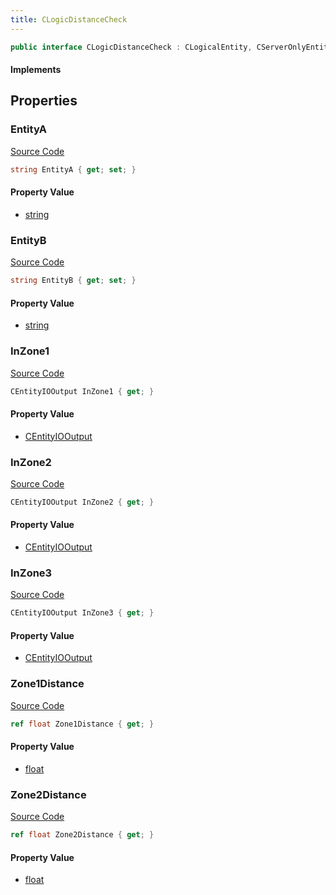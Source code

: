 ```yaml
---
title: CLogicDistanceCheck
---
```


```csharp
public interface CLogicDistanceCheck : CLogicalEntity, CServerOnlyEntity, CBaseEntity, CEntityInstance, ISchemaClass<CEntityInstance>, ISchemaClass<CBaseEntity>, ISchemaClass<CServerOnlyEntity>, ISchemaClass<CLogicalEntity>, ISchemaClass<CLogicDistanceCheck>, ISchemaField, ISchemaClass, INativeHandle
```

#### Implements

## Properties

### EntityA

[Source Code](https://github.com/swiftly-solution/swiftlys2/blob/beta/managed/src/SwiftlyS2.Generated/Schemas/Interfaces/CLogicDistanceCheck.cs#L16)

```csharp
string EntityA { get; set; }
```

#### Property Value

- [string](https://learn.microsoft.com/dotnet/api/system.string)

### EntityB

[Source Code](https://github.com/swiftly-solution/swiftlys2/blob/beta/managed/src/SwiftlyS2.Generated/Schemas/Interfaces/CLogicDistanceCheck.cs#L18)

```csharp
string EntityB { get; set; }
```

#### Property Value

- [string](https://learn.microsoft.com/dotnet/api/system.string)

### InZone1

[Source Code](https://github.com/swiftly-solution/swiftlys2/blob/beta/managed/src/SwiftlyS2.Generated/Schemas/Interfaces/CLogicDistanceCheck.cs#L24)

```csharp
CEntityIOOutput InZone1 { get; }
```

#### Property Value

- [CEntityIOOutput](/docs/api/shared/schemadefinitions/centityiooutput)

### InZone2

[Source Code](https://github.com/swiftly-solution/swiftlys2/blob/beta/managed/src/SwiftlyS2.Generated/Schemas/Interfaces/CLogicDistanceCheck.cs#L26)

```csharp
CEntityIOOutput InZone2 { get; }
```

#### Property Value

- [CEntityIOOutput](/docs/api/shared/schemadefinitions/centityiooutput)

### InZone3

[Source Code](https://github.com/swiftly-solution/swiftlys2/blob/beta/managed/src/SwiftlyS2.Generated/Schemas/Interfaces/CLogicDistanceCheck.cs#L28)

```csharp
CEntityIOOutput InZone3 { get; }
```

#### Property Value

- [CEntityIOOutput](/docs/api/shared/schemadefinitions/centityiooutput)

### Zone1Distance

[Source Code](https://github.com/swiftly-solution/swiftlys2/blob/beta/managed/src/SwiftlyS2.Generated/Schemas/Interfaces/CLogicDistanceCheck.cs#L20)

```csharp
ref float Zone1Distance { get; }
```

#### Property Value

- [float](https://learn.microsoft.com/dotnet/api/system.single)

### Zone2Distance

[Source Code](https://github.com/swiftly-solution/swiftlys2/blob/beta/managed/src/SwiftlyS2.Generated/Schemas/Interfaces/CLogicDistanceCheck.cs#L22)

```csharp
ref float Zone2Distance { get; }
```

#### Property Value

- [float](https://learn.microsoft.com/dotnet/api/system.single)

